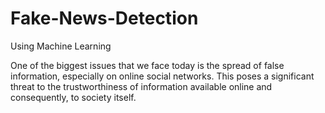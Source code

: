 # Fake-News-Detection
Using Machine Learning

One of the biggest issues that we face today is the spread of false information, especially on online social networks. This poses a significant threat to the trustworthiness of information available online and consequently, to society itself.
